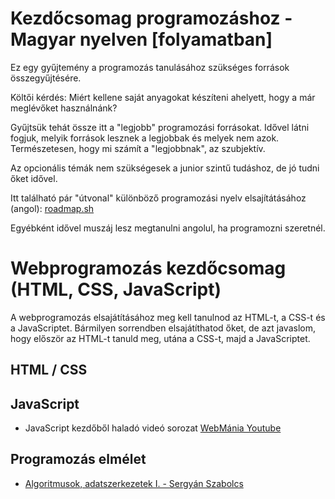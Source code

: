 # Kezdőcsomag programozáshoz - Magyar nyelven [folyamatban]

Ez egy gyűjtemény a programozás tanulásához szükséges források összegyűjtésére.

Költői kérdés: Miért kellene saját anyagokat készíteni ahelyett, hogy a már meglévőket használnánk?

Gyűjtsük tehát össze itt a "legjobb" programozási forrásokat.
Idővel látni fogjuk, melyik források lesznek a legjobbak és melyek nem azok.
Természetesen, hogy mi számít a "legjobbnak", az szubjektív.

Az opcionális témák nem szükségesek a junior szintű tudáshoz, de jó tudni őket idővel.

Itt található pár "útvonal" különböző programozási nyelv elsajítátásához (angol): [roadmap.sh](https://roadmap.sh/)

Egyébként idővel muszáj lesz megtanulni angolul, ha programozni szeretnél.

# Webprogramozás kezdőcsomag (HTML, CSS, JavaScript)

A webprogramozás elsajátításához meg kell tanulnod az HTML-t, a CSS-t és a JavaScriptet.
Bármilyen sorrendben elsajátíthatod őket,
de azt javaslom, hogy először az HTML-t tanuld meg, utána a CSS-t, majd a JavaScriptet.

## HTML / CSS

## JavaScript

 - JavaScript kezdőből haladó videó sorozat
[WebMánia Youtube](https://www.youtube.com/watch?v=f3tGk_9eUJ0&list=PLbcJ_vPJW9XNGpDU2HhA1UPdQvMXa_M4f&pp=iAQB)

## Programozás elmélet

 - [Algoritmusok, adatszerkezetek I. - Sergyán Szabolcs](https://users.nik.uni-obuda.hu/sergyan/Programozas1Jegyzet.pdf)
